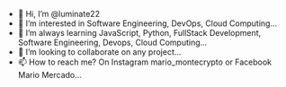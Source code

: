 - 👋 Hi, I’m @luminate22
- 👀 I’m interested in Software Engineering, DevOps, Cloud Computing...
- 🌱 I’m always learning JavaScript, Python, FullStack Development, Software Engineering, Devops, Cloud Computing...
- 💞️ I’m looking to collaborate on any project...
- 📫 How to reach me? On Instagram mario_montecrypto or Facebook Mario Mercado...

<!---
luminate22/luminate22 is a ✨ special ☝️ ✨ repository because its `README.md` (this file) appears on your GitHub profile.
You can click the Preview link to take a look at your changes.
--->
